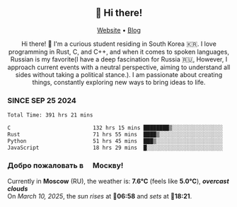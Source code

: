 <h2 align="center">👋 Hi there!</h2>
<p align="center">
  <a href="https://urdekcah.ru">Website</a> •
  <a href="https://urdekcah.blog">Blog</a>
</p>

<p align="center">
  Hi there! 👋 I'm a curious student residing in South Korea 🇰🇷. I love programming in Rust, C, and C++, and when it comes to spoken languages, Russian is my favorite(I have a deep fascination for Russia 🇷🇺, However, I approach current events with a neutral perspective, aiming to understand all sides without taking a political stance.). I am passionate about creating things, constantly exploring new ways to bring ideas to life.
</p>

### SINCE SEP 25 2024
<!--START_SECTION:waka-->
<!--LAST_WAKA_UPDATE:2025-03-10 18:28:19-->
```txt
Total Time: 391 hrs 21 mins

C                          132 hrs 15 mins ████████▒░░░░░░░░░░░░░░░░   32.89 %
Rust                       71 hrs 55 mins  ████▒░░░░░░░░░░░░░░░░░░░░   17.88 %
Python                     51 hrs 45 mins  ███▒░░░░░░░░░░░░░░░░░░░░░   12.87 %
JavaScript                 18 hrs 29 mins  █░░░░░░░░░░░░░░░░░░░░░░░░   04.60 %
```
<!--END_SECTION:waka-->

<h3>Добро пожаловать в <img src="https://cdn-icons-png.flaticon.com/512/197/197408.png" width="13"/> Москву!</h3>

<!--START_SECTION:weather:moscow-->
<!--LAST_WEATHER_UPDATE:2025-03-10 18:28:18-->
Currently in **Moscow** (RU), the weather is: **7.6°C** (feels like **5.0°C**), ***overcast clouds***<br/>
On *March 10, 2025*, the *sun rises* at 🌅**06:58** and *sets* at 🌇**18:21**.
<!--END_SECTION:weather-->
